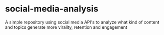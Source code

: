 # social-media-analysis
A simple repository using social media API's to analyze what kind of content and topics generate more virality, retention and engagement

